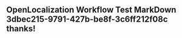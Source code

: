<properties
ms.topic="hero-topic1"
ms.test1="hero-topic"
ms.test2="test"/>

## OpenLocalization Workflow Test MarkDown 3dbec215-9791-427b-be8f-3c6ff212f08c thanks!
